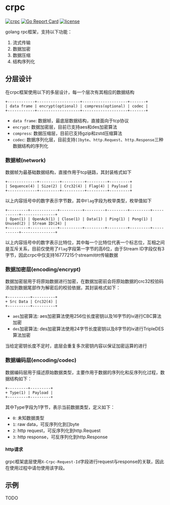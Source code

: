 # crpc

[![crpc](https://github.com/lwch/crpc/actions/workflows/build.yml/badge.svg)](https://github.com/lwch/crpc/actions/workflows/build.yml)
[![Go Report Card](https://goreportcard.com/badge/github.com/lwch/crpc)](https://goreportcard.com/report/github.com/lwch/crpc)
[![license](https://img.shields.io/github/license/lwch/crpc)](https://opensource.org/licenses/MIT)

golang rpc框架，支持以下功能：

1. 流式传输
2. 数据加密
3. 数据压缩
4. 结构序列化

## 分层设计

在crpc框架使用以下的多层设计，每一个层次有其相应的数据结构

    +------------+-------------------+--------------------+-------+
    | data frame | encrypt(optional) | compress(optional) | codec |
    +------------+-------------------+--------------------+-------+

- `data frame`: 数据帧，最底层数据结构，直接面向于tcp协议
- `encrypt`: 数据加密层，目前已支持aes和des加密算法
- `compress`: 数据压缩层，目前已支持gzip和zstd压缩算法
- `codec`: 数据序列化层，目前支持`[]byte`、`http.Request`、`http.Response`三种数据结构的序列化

### 数据帧(network)

数据帧为最基础数据结构，直接作用于tcp链路，其封装格式如下

    +-------------+---------+----------+---------+---------+
    | Sequence(4) | Size(2) | Crc32(4) | Flag(4) | Payload |
    +-------------+---------+----------+---------+---------+

以上内容括号中的数字表示字节数，其中`Flag`字段为枚举类型，枚举值如下

    +---------+------------+----------+---------+---------+---------+-----------+---------------+
    | Open(1) | OpenAck(1) | Close(1) | Data(1) | Ping(1) | Pong(1) | Unused(2) | Stream ID(24) |
    +---------+------------+----------+---------+---------+---------+-----------+---------------+

以上内容括号中的数字表示比特位，其中每一个比特位代表一个标志位，互相之间是互斥关系，目前仅使用了`Flag`字段第一字节的高6位，由于Stream ID字段仅有3字节，因此crpc中仅支持16777215个stream`同时`传输数据

### 数据加密层(encoding/encrypt)

数据加密层用于将原始数据进行加密，在数据加密前会将原始数据的crc32校验码添加到数据尾部作为解密后的校验依据，其封装格式如下：

    +----------+----------+
    + Src Data | Crc32(4) |
    +----------+----------+

- `aes`加密算法: aes加密算法使用256位长度密钥以及16字节的iv进行CBC算法加密
- `des`加密算法: des加密算法使用24字节长度密钥以及8字节的iv进行TripleDES算法加密

当给定密钥长度不足时，底层会重复多次密钥内容以保证加密运算的进行

### 数据编码层(encoding/codec)

数据编码层用于描述原始数据类型，主要作用于数据的序列化和反序列化过程，数据结构如下：

    +---------+---------+
    + Type(1) | Payload |
    +---------+---------+

其中Type字段为1字节，表示当前数据类型，定义如下：

- `0`: 未知数据类型
- `1`: raw data，可反序列化到[]byte
- `2`: http request，可反序列化到http.Request
- `3`: http response，可反序列化到http.Response

#### http请求

grpc框架底层使用`X-Crpc-Request-Id`字段进行request与response的关联，因此在使用过程中请勿使用该字段。

## 示例

TODO